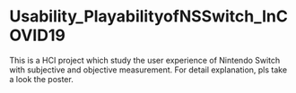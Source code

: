 # Usability_PlayabilityofNSSwitch_InCOVID19
This is a HCI project which study the user experience of Nintendo Switch with subjective and objective measurement.
For detail explanation, pls take a look the poster. 
